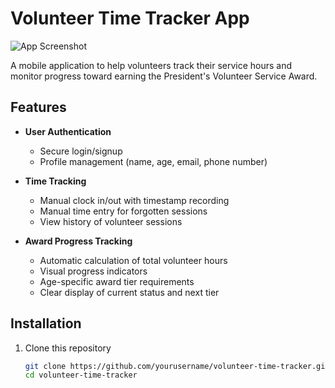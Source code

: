 # Volunteer Time Tracker App

![App Screenshot](https://via.placeholder.com/300x600?text=Volunteer+Time+Tracker+Screenshot)

A mobile application to help volunteers track their service hours and monitor progress toward earning the President's Volunteer Service Award.

## Features

- **User Authentication**
  - Secure login/signup
  - Profile management (name, age, email, phone number)

- **Time Tracking**
  - Manual clock in/out with timestamp recording
  - Manual time entry for forgotten sessions
  - View history of volunteer sessions

- **Award Progress Tracking**
  - Automatic calculation of total volunteer hours
  - Visual progress indicators
  - Age-specific award tier requirements
  - Clear display of current status and next tier

## Installation

1. Clone this repository
   ```bash
   git clone https://github.com/yourusername/volunteer-time-tracker.git
   cd volunteer-time-tracker
